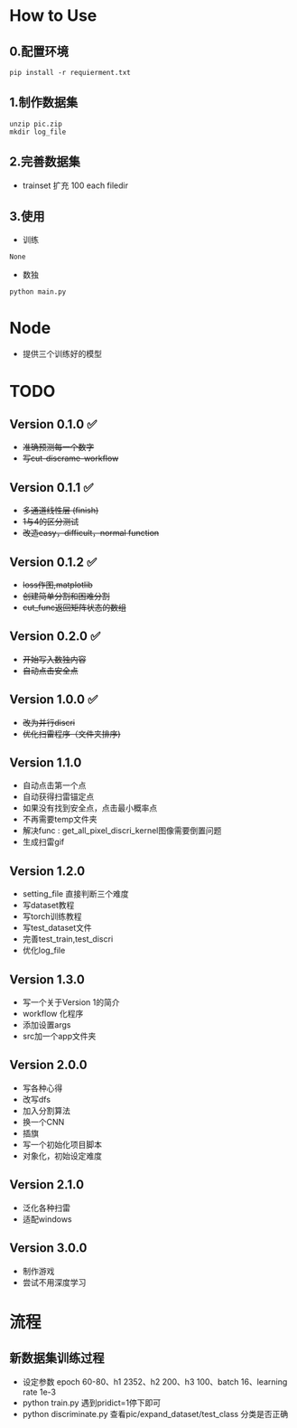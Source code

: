 # How to Use
## 0.配置环境
```
pip install -r requierment.txt
```

## 1.制作数据集
```
unzip pic.zip
mkdir log_file
```

## 2.完善数据集
+ trainset 扩充 100 each filedir

## 3.使用
+ 训练
```
None
```
+ 数独
```
python main.py
```

# Node
+ 提供三个训练好的模型

# TODO
Version 0.1.0 :white_check_mark:
---
+ ~~准确预测每一个数字~~
+ ~~写cut-discrame-workflow~~

Version 0.1.1 :white_check_mark:
---
+ ~~多通道线性层 (finish)~~
+ ~~1与4的区分测试~~
+ ~~改造easy，difficult，normal function~~

Version 0.1.2 :white_check_mark:
---
+ ~~loss作图,matplotlib~~
+ ~~创建简单分割和困难分割~~
+ ~~cut_func返回矩阵状态的数组~~

Version 0.2.0 :white_check_mark:
---
+ ~~开始写入数独内容~~
+ ~~自动点击安全点~~

Version 1.0.0 :white_check_mark:
---
+ ~~改为并行discri~~
+ ~~优化扫雷程序（文件夹排序)~~


Version 1.1.0
---
+ 自动点击第一个点
+ 自动获得扫雷锚定点
+ 如果没有找到安全点，点击最小概率点
+ 不再需要temp文件夹
+ 解决func : get_all_pixel_discri_kernel图像需要倒置问题
+ 生成扫雷gif


Version 1.2.0
---
+ setting_file 直接判断三个难度
+ 写dataset教程
+ 写torch训练教程
+ 写test_dataset文件
+ 完善test_train,test_discri
+ 优化log_file

Version 1.3.0
---
+ 写一个关于Version 1的简介
+ workflow 化程序
+ 添加设置args
+ src加一个app文件夹


Version 2.0.0
---
+ 写各种心得
+ 改写dfs
+ 加入分割算法
+ 换一个CNN
+ 插旗
+ 写一个初始化项目脚本
+ 对象化，初始设定难度

Version 2.1.0
---
+ 泛化各种扫雷
+ 适配windows

Version 3.0.0
---
+ 制作游戏
+ 尝试不用深度学习


# 流程

## 新数据集训练过程
+ 设定参数 epoch 60-80、h1 2352、h2 200、h3 100、batch 16、learning rate 1e-3 
+ python train.py 遇到pridict=1停下即可
+ python discriminate.py 查看pic/expand_dataset/test_class 分类是否正确
